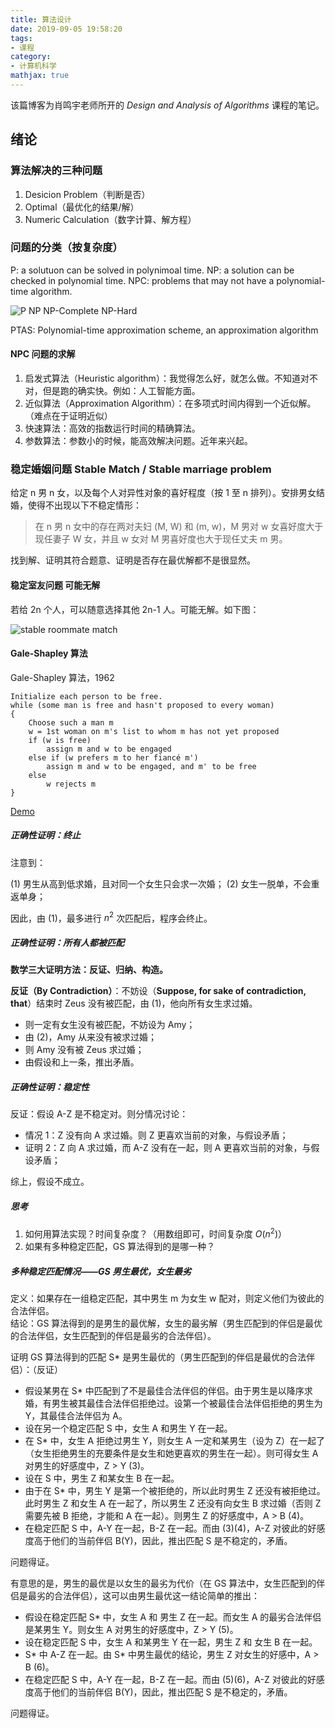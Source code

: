```yaml
---
title: 算法设计
date: 2019-09-05 19:58:20
tags:
- 课程
category:
- 计算机科学
mathjax: true
---
```


该篇博客为肖鸣宇老师所开的 *Design and Analysis of Algorithms* 课程的笔记。

## 绪论

### 算法解决的三种问题

1. Desicion Problem（判断是否）
2. Optimal（最优化的结果/解）
3. Numeric Calculation（数字计算、解方程）

### 问题的分类（按复杂度）

P: a solutuon can be solved in polynimoal time.
NP: a solution can be checked in polynomial time.
NPC: problems that may not have a polynomial-time algorithm.

![P NP NP-Complete NP-Hard](P_np_np-complete_np-hard.svg)

PTAS: Polynomial-time approximation scheme, an approximation algorithm

#### NPC 问题的求解

1. 启发式算法（Heuristic algorithm）：我觉得怎么好，就怎么做。不知道对不对，但是跑的确实快。例如：人工智能方面。
2. 近似算法（Approximation Algorithm）：在多项式时间内得到一个近似解。（难点在于证明近似）
3. 快速算法：高效的指数运行时间的精确算法。
4. 参数算法：参数小的时候，能高效解决问题。近年来兴起。

### 稳定婚姻问题 Stable Match / Stable marriage problem

给定 n 男 n 女，以及每个人对异性对象的喜好程度（按 1 至 n 排列）。安排男女结婚，使得不出现以下不稳定情形：

> 在 n 男 n 女中的存在两对夫妇 (M, W) 和 (m, w)，M 男对 w 女喜好度大于现任妻子 W 女，并且 w 女对 M 男喜好度也大于现任丈夫 m 男。

找到解、证明其符合题意、证明是否存在最优解都不是很显然。

#### 稳定室友问题 可能无解

若给 2n 个人，可以随意选择其他 2n-1 人。可能无解。如下图：

![stable roommate match](stable_roommate_match.png)

#### Gale-Shapley 算法

Gale-Shapley 算法，1962

```
Initialize each person to be free.
while (some man is free and hasn't proposed to every woman)
{
    Choose such a man m
    w = 1st woman on m's list to whom m has not yet proposed
    if (w is free)
        assign m and w to be engaged
    else if (w prefers m to her fiancé m')
        assign m and w to be engaged, and m' to be free
    else
        w rejects m
}
```

[Demo](stable_marriage_match_demo.ppsx)

##### 正确性证明：终止

注意到：

(1) 男生从高到低求婚，且对同一个女生只会求一次婚；
(2) 女生一脱单，不会重返单身；

因此，由 (1)，最多进行 $n^2$ 次匹配后，程序会终止。

##### 正确性证明：所有人都被匹配

**数学三大证明方法：反证、归纳、构造。**

**反证（By Contradiction）**：不妨设（**Suppose, for sake of contradiction, that**）结束时 Zeus 没有被匹配，由 (1)，他向所有女生求过婚。

* 则一定有女生没有被匹配，不妨设为 Amy；
* 由 (2)，Amy 从来没有被求过婚；
* 则 Amy 没有被 Zeus 求过婚；
* 由假设和上一条，推出矛盾。

##### 正确性证明：稳定性

反证：假设 A-Z 是不稳定对。则分情况讨论：

* 情况 1：Z 没有向 A 求过婚。则 Z 更喜欢当前的对象，与假设矛盾；
* 证明 2：Z 向 A 求过婚，而 A-Z 没有在一起，则 A 更喜欢当前的对象，与假设矛盾；

综上，假设不成立。

##### 思考

1. 如何用算法实现？时间复杂度？（用数组即可，时间复杂度 $O(n^2)$）
2. 如果有多种稳定匹配，GS 算法得到的是哪一种？

##### 多种稳定匹配情况——GS 男生最优，女生最劣

定义：如果存在一组稳定匹配，其中男生 m 为女生 w 配对，则定义他们为彼此的合法伴侣。  
结论：GS 算法得到的是男生的最优解，女生的最劣解（男生匹配到的伴侣是最优的合法伴侣，女生匹配到的伴侣是最劣的合法伴侣）。

证明 GS 算法得到的匹配 S* 是男生最优的（男生匹配到的伴侣是最优的合法伴侣）：（反证）

* 假设某男在 S* 中匹配到了不是最佳合法伴侣的伴侣。由于男生是以降序求婚，有男生被其最佳合法伴侣拒绝过。设第一个被最佳合法伴侣拒绝的男生为 Y，其最佳合法伴侣为 A。
* 设在另一个稳定匹配 S 中，女生 A 和男生 Y 在一起。
* 在 S* 中，女生 A 拒绝过男生 Y，则女生 A 一定和某男生（设为 Z）在一起了（女生拒绝男生的充要条件是女生和她更喜欢的男生在一起）。则可得女生 A 对男生的好感度中，Z > Y (3)。
* 设在 S 中，男生 Z 和某女生 B 在一起。
* 由于在 S* 中，男生 Y 是第一个被拒绝的，所以此时男生 Z 还没有被拒绝过。此时男生 Z 和女生 A 在一起了，所以男生 Z 还没有向女生 B 求过婚（否则 Z 需要先被 B 拒绝，才能和 A 在一起）。则男生 Z 的好感度中，A > B (4)。
* 在稳定匹配 S 中，A-Y 在一起，B-Z 在一起。而由 (3)(4)，A-Z 对彼此的好感度高于他们的当前伴侣 B(Y)，因此，推出匹配 S 是不稳定的，矛盾。

问题得证。

有意思的是，男生的最优是以女生的最劣为代价（在 GS 算法中，女生匹配到的伴侣是最劣的合法伴侣），这可以由男生最优这一结论简单的推出：

* 假设在稳定匹配 S* 中，女生 A 和 男生 Z 在一起。而女生 A 的最劣合法伴侣是某男生 Y。则女生 A 对男生的好感度中，Z > Y (5)。
* 设在稳定匹配 S 中，女生 A 和某男生 Y 在一起，男生 Z 和 女生 B 在一起。
* S\* 中 A-Z 在一起。由 S\* 中男生最优的结论，男生 Z 对女生的好感中，A > B (6)。
* 在稳定匹配 S 中，A-Y 在一起，B-Z 在一起。而由 (5)(6)，A-Z 对彼此的好感度高于他们的当前伴侣 B(Y)，因此，推出匹配 S 是不稳定的，矛盾。

问题得证。
